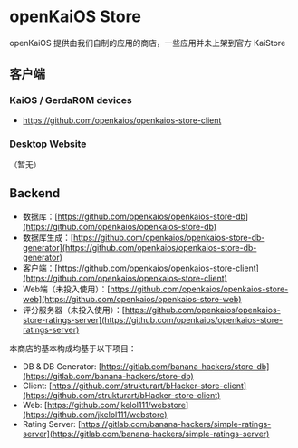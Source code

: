 # openKaiOS Store

openKaiOS 提供由我们自制的应用的商店，一些应用并未上架到官方 KaiStore

## 客户端

### KaiOS / GerdaROM devices
- https://github.com/openkaios/openkaios-store-client

### Desktop Website
 （暂无）

## Backend

 - 数据库：[https://github.com/openkaios/openkaios-store-db](https://github.com/openkaios/openkaios-store-db)
 - 数据库生成：[https://github.com/openkaios/openkaios-store-db-generator](https://github.com/openkaios/openkaios-store-db-generator)
 - 客户端：[https://github.com/openkaios/openkaios-store-client](https://github.com/openkaios/openkaios-store-client)
 - Web端（未投入使用）：[https://github.com/openkaios/openkaios-store-web](https://github.com/openkaios/openkaios-store-web)
 - 评分服务器（未投入使用）：[https://github.com/openkaios/openkaios-store-ratings-server](https://github.com/openkaios/openkaios-store-ratings-server)

本商店的基本构成均基于以下项目：

 - DB & DB Generator: [https://gitlab.com/banana-hackers/store-db](https://gitlab.com/banana-hackers/store-db)
 - Client: [https://github.com/strukturart/bHacker-store-client](https://github.com/strukturart/bHacker-store-client)
 - Web: [https://github.com/jkelol111/webstore](https://github.com/jkelol111/webstore)
 - Rating Server: [https://gitlab.com/banana-hackers/simple-ratings-server](https://gitlab.com/banana-hackers/simple-ratings-server)
